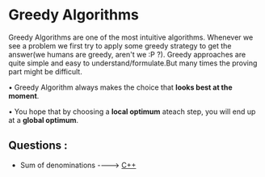 # Greedy Algorithms 

Greedy Algorithms are one of the most intuitive algorithms. Whenever we see a problem we first try to apply some greedy strategy to get the answer(we humans are greedy, aren't we :P ?). Greedy approaches are quite simple and easy to understand/formulate.But many times the proving part might be difficult. 

• Greedy Algorithm always makes the choice that **looks best at the moment**. 

• You hope that by choosing a **local optimum** ateach step, you will end up at a **global optimum**. 

## Questions :

- Sum of denominations ----> [C++](/Code/C++/sum.cpp)

